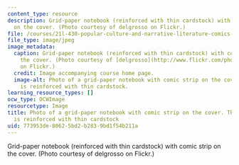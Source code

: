 ```yaml
---
content_type: resource
description: Grid-paper notebook (reinforced with thin cardstock) with comic strip
  on the cover. (Photo courtesy of delgrosso on Flickr.)
file: /courses/21l-430-popular-culture-and-narrative-literature-comics-and-culture-fall-2010/773953de80625bd2b2839bd1f54b211a_21l-430f10.jpg
file_type: image/jpeg
image_metadata:
  caption: Grid-paper notebook (reinforced with thin cardstock) with comic strip on
    the cover. (Photo courtesy of [delgrosso](http://www.flickr.com/photos/delgrossodotcom/3528094533/)
    on Flickr.)
  credit: Image accompanying course home page.
  image-alt: Photo of a grid-paper notebook with comic strip on the cover. The notebook
    is reinforced with thin cardstock.
learning_resource_types: []
ocw_type: OCWImage
resourcetype: Image
title: Photo of a grid-paper notebook with comic strip on the cover. The notebook
  is reinforced with thin cardstock
uid: 773953de-8062-5bd2-b283-9bd1f54b211a
---
```

Grid-paper notebook (reinforced with thin cardstock) with comic strip on the cover. (Photo courtesy of delgrosso on Flickr.)

